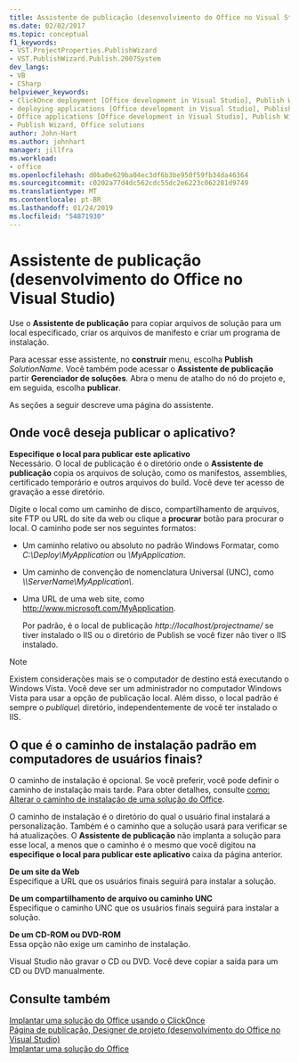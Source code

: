 ```yaml
---
title: Assistente de publicação (desenvolvimento do Office no Visual Studio)
ms.date: 02/02/2017
ms.topic: conceptual
f1_keywords:
- VST.ProjectProperties.PublishWizard
- VST.PublishWizard.Publish.2007System
dev_langs:
- VB
- CSharp
helpviewer_keywords:
- ClickOnce deployment [Office development in Visual Studio], Publish Wizard
- deploying applications [Office development in Visual Studio], Publish Wizard
- Office applications [Office development in Visual Studio], Publish Wizard
- Publish Wizard, Office solutions
author: John-Hart
ms.author: johnhart
manager: jillfra
ms.workload:
- office
ms.openlocfilehash: d0ba0e629ba04ec3df6b3be950f59fb34da46364
ms.sourcegitcommit: c0202a77d4dc562cdc55dc2e6223c062281d9749
ms.translationtype: MT
ms.contentlocale: pt-BR
ms.lasthandoff: 01/24/2019
ms.locfileid: "54871930"
---
```

# <a name="publish-wizard-office-development-in-visual-studio"></a>Assistente de publicação (desenvolvimento do Office no Visual Studio)
  Use o **Assistente de publicação** para copiar arquivos de solução para um local especificado, criar os arquivos de manifesto e criar um programa de instalação.  
  
 Para acessar esse assistente, no **construir** menu, escolha **Publish** *SolutionName*. Você também pode acessar o **Assistente de publicação** partir **Gerenciador de soluções**. Abra o menu de atalho do nó do projeto e, em seguida, escolha **publicar**.  
  
 As seções a seguir descreve uma página do assistente.  
  
## <a name="where-do-you-want-to-publish-the-application"></a>Onde você deseja publicar o aplicativo?  
 **Especifique o local para publicar este aplicativo**  
 Necessário. O local de publicação é o diretório onde o **Assistente de publicação** copia os arquivos de solução, como os manifestos, assemblies, certificado temporário e outros arquivos do build. Você deve ter acesso de gravação a esse diretório.  
  
 Digite o local como um caminho de disco, compartilhamento de arquivos, site FTP ou URL do site da web ou clique a **procurar** botão para procurar o local. O caminho pode ser nos seguintes formatos:  
  
- Um caminho relativo ou absoluto no padrão Windows Formatar, como *C:\Deploy\MyApplication* ou *\MyApplication*.  
  
- Um caminho de convenção de nomenclatura Universal (UNC), como  *\\\ServerName\MyApplication\\*.  
  
- Uma URL de uma web site, como http://www.microsoft.com/MyApplication.  
  
  Por padrão, é o local de publicação *http://localhost/projectname/* se tiver instalado o IIS ou o diretório de Publish se você fizer não tiver o IIS instalado.  
  
> [!NOTE]  
>  Existem considerações mais se o computador de destino está executando o Windows Vista. Você deve ser um administrador no computador Windows Vista para usar a opção de publicação local. Além disso, o local padrão é sempre o *publique\\*  diretório, independentemente de você ter instalado o IIS.  
  
## <a name="what-is-the-default-installation-path-on-end-user-computers"></a>O que é o caminho de instalação padrão em computadores de usuários finais?  
 O caminho de instalação é opcional. Se você preferir, você pode definir o caminho de instalação mais tarde. Para obter detalhes, consulte [como: Alterar o caminho de instalação de uma solução do Office](https://msdn.microsoft.com/d0eaa07b-2d72-4902-899f-2f9fb165b8fd).  
  
 O caminho de instalação é o diretório do qual o usuário final instalará a personalização. Também é o caminho que a solução usará para verificar se há atualizações. O **Assistente de publicação** não implanta a solução para esse local, a menos que o caminho é o mesmo que você digitou na **especifique o local para publicar este aplicativo** caixa da página anterior.  
  
 **De um site da Web**  
 Especifique a URL que os usuários finais seguirá para instalar a solução.  
  
 **De um compartilhamento de arquivo ou caminho UNC**  
 Especifique o caminho UNC que os usuários finais seguirá para instalar a solução.  
  
 **De um CD-ROM ou DVD-ROM**  
 Essa opção não exige um caminho de instalação.  
  
 Visual Studio não gravar o CD ou DVD. Você deve copiar a saída para um CD ou DVD manualmente.  
  
## <a name="see-also"></a>Consulte também  
 [Implantar uma solução do Office usando o ClickOnce](../vsto/deploying-an-office-solution-by-using-clickonce.md)   
 [Página de publicação, Designer de projeto &#40;desenvolvimento do Office no Visual Studio&#41;](../vsto/publish-page-project-designer-office-development-in-visual-studio.md)   
 [Implantar uma solução do Office](../vsto/deploying-an-office-solution.md)  

